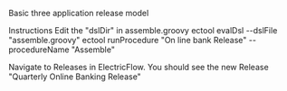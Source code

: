 Basic three application release model

Instructions
Edit the "dslDir" in assemble.groovy
ectool evalDsl --dslFile "assemble.groovy"
ectool runProcedure "On line bank Release" --procedureName "Assemble"

Navigate to Releases in ElectricFlow.  You should see the new Release "Quarterly Online Banking Release"